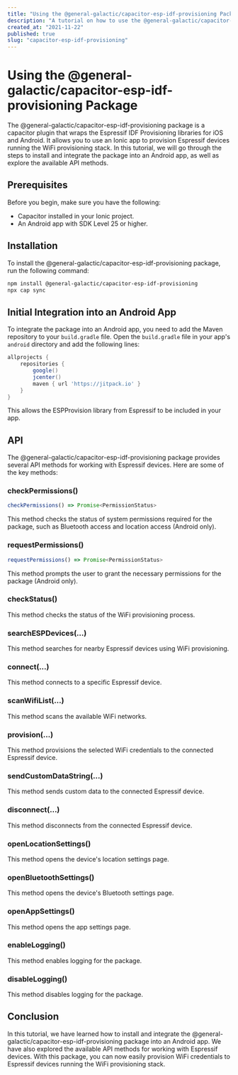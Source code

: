 ```yaml
---
title: "Using the @general-galactic/capacitor-esp-idf-provisioning Package"
description: "A tutorial on how to use the @general-galactic/capacitor-esp-idf-provisioning package to provision Espressif devices running the WiFi provisioning stack."
created_at: "2021-11-22"
published: true
slug: "capacitor-esp-idf-provisioning"
---
```


# Using the @general-galactic/capacitor-esp-idf-provisioning Package

The @general-galactic/capacitor-esp-idf-provisioning package is a capacitor plugin that wraps the Espressif IDF Provisioning libraries for iOS and Android. It allows you to use an Ionic app to provision Espressif devices running the WiFi provisioning stack. In this tutorial, we will go through the steps to install and integrate the package into an Android app, as well as explore the available API methods.

## Prerequisites

Before you begin, make sure you have the following:

- Capacitor installed in your Ionic project.
- An Android app with SDK Level 25 or higher.

## Installation

To install the @general-galactic/capacitor-esp-idf-provisioning package, run the following command:

```bash
npm install @general-galactic/capacitor-esp-idf-provisioning
npx cap sync
```

## Initial Integration into an Android App

To integrate the package into an Android app, you need to add the Maven repository to your `build.gradle` file. Open the `build.gradle` file in your app's `android` directory and add the following lines:

```groovy
allprojects {
    repositories {
        google()
        jcenter()
        maven { url 'https://jitpack.io' }
    }
}
```

This allows the ESPProvision library from Espressif to be included in your app.

## API

The @general-galactic/capacitor-esp-idf-provisioning package provides several API methods for working with Espressif devices. Here are some of the key methods:

### checkPermissions()

```typescript
checkPermissions() => Promise<PermissionStatus>
```

This method checks the status of system permissions required for the package, such as Bluetooth access and location access (Android only).

### requestPermissions()

```typescript
requestPermissions() => Promise<PermissionStatus>
```

This method prompts the user to grant the necessary permissions for the package (Android only).

### checkStatus()

This method checks the status of the WiFi provisioning process.

### searchESPDevices(...)

This method searches for nearby Espressif devices using WiFi provisioning.

### connect(...)

This method connects to a specific Espressif device.

### scanWifiList(...)

This method scans the available WiFi networks.

### provision(...)

This method provisions the selected WiFi credentials to the connected Espressif device.

### sendCustomDataString(...)

This method sends custom data to the connected Espressif device.

### disconnect(...)

This method disconnects from the connected Espressif device.

### openLocationSettings()

This method opens the device's location settings page.

### openBluetoothSettings()

This method opens the device's Bluetooth settings page.

### openAppSettings()

This method opens the app settings page.

### enableLogging()

This method enables logging for the package.

### disableLogging()

This method disables logging for the package.


## Conclusion

In this tutorial, we have learned how to install and integrate the @general-galactic/capacitor-esp-idf-provisioning package into an Android app. We have also explored the available API methods for working with Espressif devices. With this package, you can now easily provision WiFi credentials to Espressif devices running the WiFi provisioning stack.